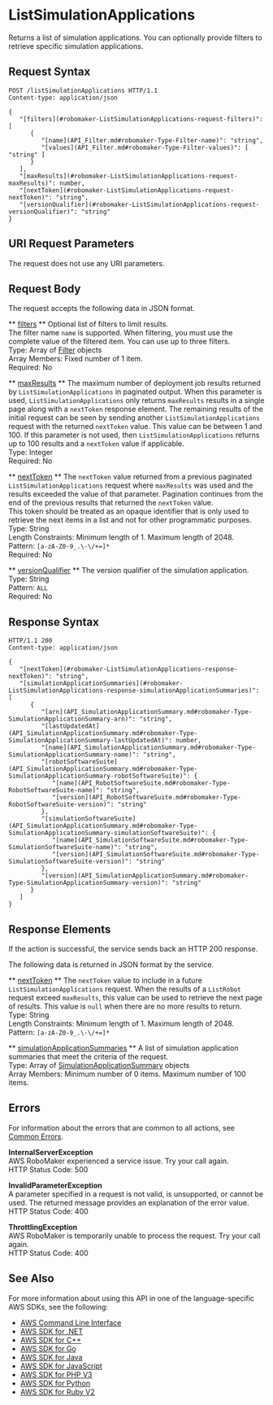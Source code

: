 # ListSimulationApplications<a name="API_ListSimulationApplications"></a>

Returns a list of simulation applications\. You can optionally provide filters to retrieve specific simulation applications\. 

## Request Syntax<a name="API_ListSimulationApplications_RequestSyntax"></a>

```
POST /listSimulationApplications HTTP/1.1
Content-type: application/json

{
   "[filters](#robomaker-ListSimulationApplications-request-filters)": [ 
      { 
         "[name](API_Filter.md#robomaker-Type-Filter-name)": "string",
         "[values](API_Filter.md#robomaker-Type-Filter-values)": [ "string" ]
      }
   ],
   "[maxResults](#robomaker-ListSimulationApplications-request-maxResults)": number,
   "[nextToken](#robomaker-ListSimulationApplications-request-nextToken)": "string",
   "[versionQualifier](#robomaker-ListSimulationApplications-request-versionQualifier)": "string"
}
```

## URI Request Parameters<a name="API_ListSimulationApplications_RequestParameters"></a>

The request does not use any URI parameters\.

## Request Body<a name="API_ListSimulationApplications_RequestBody"></a>

The request accepts the following data in JSON format\.

 ** [filters](#API_ListSimulationApplications_RequestSyntax) **   <a name="robomaker-ListSimulationApplications-request-filters"></a>
Optional list of filters to limit results\.  
The filter name `name` is supported\. When filtering, you must use the complete value of the filtered item\. You can use up to three filters\.  
Type: Array of [Filter](API_Filter.md) objects  
Array Members: Fixed number of 1 item\.  
Required: No

 ** [maxResults](#API_ListSimulationApplications_RequestSyntax) **   <a name="robomaker-ListSimulationApplications-request-maxResults"></a>
The maximum number of deployment job results returned by `ListSimulationApplications` in paginated output\. When this parameter is used, `ListSimulationApplications` only returns `maxResults` results in a single page along with a `nextToken` response element\. The remaining results of the initial request can be seen by sending another `ListSimulationApplications` request with the returned `nextToken` value\. This value can be between 1 and 100\. If this parameter is not used, then `ListSimulationApplications` returns up to 100 results and a `nextToken` value if applicable\.   
Type: Integer  
Required: No

 ** [nextToken](#API_ListSimulationApplications_RequestSyntax) **   <a name="robomaker-ListSimulationApplications-request-nextToken"></a>
The `nextToken` value returned from a previous paginated `ListSimulationApplications` request where `maxResults` was used and the results exceeded the value of that parameter\. Pagination continues from the end of the previous results that returned the `nextToken` value\.   
This token should be treated as an opaque identifier that is only used to retrieve the next items in a list and not for other programmatic purposes\.
Type: String  
Length Constraints: Minimum length of 1\. Maximum length of 2048\.  
Pattern: `[a-zA-Z0-9_.\-\/+=]*`   
Required: No

 ** [versionQualifier](#API_ListSimulationApplications_RequestSyntax) **   <a name="robomaker-ListSimulationApplications-request-versionQualifier"></a>
The version qualifier of the simulation application\.  
Type: String  
Pattern: `ALL`   
Required: No

## Response Syntax<a name="API_ListSimulationApplications_ResponseSyntax"></a>

```
HTTP/1.1 200
Content-type: application/json

{
   "[nextToken](#robomaker-ListSimulationApplications-response-nextToken)": "string",
   "[simulationApplicationSummaries](#robomaker-ListSimulationApplications-response-simulationApplicationSummaries)": [ 
      { 
         "[arn](API_SimulationApplicationSummary.md#robomaker-Type-SimulationApplicationSummary-arn)": "string",
         "[lastUpdatedAt](API_SimulationApplicationSummary.md#robomaker-Type-SimulationApplicationSummary-lastUpdatedAt)": number,
         "[name](API_SimulationApplicationSummary.md#robomaker-Type-SimulationApplicationSummary-name)": "string",
         "[robotSoftwareSuite](API_SimulationApplicationSummary.md#robomaker-Type-SimulationApplicationSummary-robotSoftwareSuite)": { 
            "[name](API_RobotSoftwareSuite.md#robomaker-Type-RobotSoftwareSuite-name)": "string",
            "[version](API_RobotSoftwareSuite.md#robomaker-Type-RobotSoftwareSuite-version)": "string"
         },
         "[simulationSoftwareSuite](API_SimulationApplicationSummary.md#robomaker-Type-SimulationApplicationSummary-simulationSoftwareSuite)": { 
            "[name](API_SimulationSoftwareSuite.md#robomaker-Type-SimulationSoftwareSuite-name)": "string",
            "[version](API_SimulationSoftwareSuite.md#robomaker-Type-SimulationSoftwareSuite-version)": "string"
         },
         "[version](API_SimulationApplicationSummary.md#robomaker-Type-SimulationApplicationSummary-version)": "string"
      }
   ]
}
```

## Response Elements<a name="API_ListSimulationApplications_ResponseElements"></a>

If the action is successful, the service sends back an HTTP 200 response\.

The following data is returned in JSON format by the service\.

 ** [nextToken](#API_ListSimulationApplications_ResponseSyntax) **   <a name="robomaker-ListSimulationApplications-response-nextToken"></a>
The `nextToken` value to include in a future `ListSimulationApplications` request\. When the results of a `ListRobot` request exceed `maxResults`, this value can be used to retrieve the next page of results\. This value is `null` when there are no more results to return\.   
Type: String  
Length Constraints: Minimum length of 1\. Maximum length of 2048\.  
Pattern: `[a-zA-Z0-9_.\-\/+=]*` 

 ** [simulationApplicationSummaries](#API_ListSimulationApplications_ResponseSyntax) **   <a name="robomaker-ListSimulationApplications-response-simulationApplicationSummaries"></a>
A list of simulation application summaries that meet the criteria of the request\.  
Type: Array of [SimulationApplicationSummary](API_SimulationApplicationSummary.md) objects  
Array Members: Minimum number of 0 items\. Maximum number of 100 items\.

## Errors<a name="API_ListSimulationApplications_Errors"></a>

For information about the errors that are common to all actions, see [Common Errors](CommonErrors.md)\.

 **InternalServerException**   
AWS RoboMaker experienced a service issue\. Try your call again\.  
HTTP Status Code: 500

 **InvalidParameterException**   
A parameter specified in a request is not valid, is unsupported, or cannot be used\. The returned message provides an explanation of the error value\.  
HTTP Status Code: 400

 **ThrottlingException**   
AWS RoboMaker is temporarily unable to process the request\. Try your call again\.  
HTTP Status Code: 400

## See Also<a name="API_ListSimulationApplications_SeeAlso"></a>

For more information about using this API in one of the language\-specific AWS SDKs, see the following:
+  [AWS Command Line Interface](https://docs.aws.amazon.com/goto/aws-cli/robomaker-2018-06-29/ListSimulationApplications) 
+  [AWS SDK for \.NET](https://docs.aws.amazon.com/goto/DotNetSDKV3/robomaker-2018-06-29/ListSimulationApplications) 
+  [AWS SDK for C\+\+](https://docs.aws.amazon.com/goto/SdkForCpp/robomaker-2018-06-29/ListSimulationApplications) 
+  [AWS SDK for Go](https://docs.aws.amazon.com/goto/SdkForGoV1/robomaker-2018-06-29/ListSimulationApplications) 
+  [AWS SDK for Java](https://docs.aws.amazon.com/goto/SdkForJava/robomaker-2018-06-29/ListSimulationApplications) 
+  [AWS SDK for JavaScript](https://docs.aws.amazon.com/goto/AWSJavaScriptSDK/robomaker-2018-06-29/ListSimulationApplications) 
+  [AWS SDK for PHP V3](https://docs.aws.amazon.com/goto/SdkForPHPV3/robomaker-2018-06-29/ListSimulationApplications) 
+  [AWS SDK for Python](https://docs.aws.amazon.com/goto/boto3/robomaker-2018-06-29/ListSimulationApplications) 
+  [AWS SDK for Ruby V2](https://docs.aws.amazon.com/goto/SdkForRubyV2/robomaker-2018-06-29/ListSimulationApplications) 